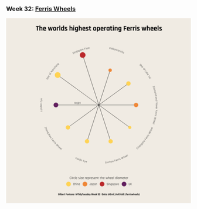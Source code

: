 ### Week 32: [Ferris Wheels](https://github.com/gilbertfontana/TidyTuesday/tree/main/Week32)
![](https://github.com/gilbertfontana/TidyTuesday/blob/main/Week32/tidytuesday_week_32.png)
